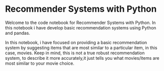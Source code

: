 # Recommender Systems with Python

Welcome to the code notebook for Recommender Systems with Python. In this notebook i have  develop basic recommendation systems using Python and pandas.

In this notebook, i  have focused on providing a basic recommendation system by suggesting items that are most similar to a particular item,
in this case, movies. Keep in mind, this is not a true robust recommendation system, to describe it more accurately,it just tells you what movies/items 
are most similar to your movie choice.
